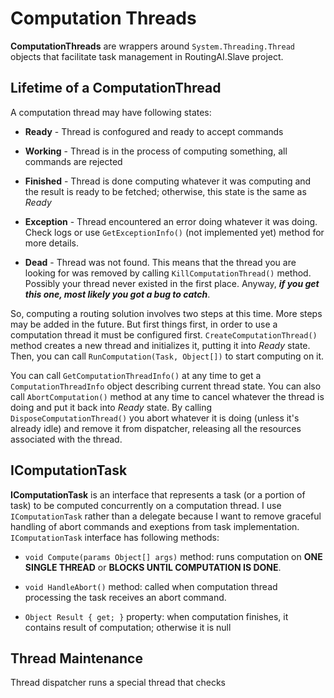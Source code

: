 # Computation Threads #
**ComputationThreads** are wrappers around `System.Threading.Thread` objects that facilitate task management in RoutingAI.Slave project.

## Lifetime of a ComputationThread #

A computation thread may have following states:

- **Ready** - Thread is confogured and ready to accept commands

- **Working** - Thread is in the process of computing something, all commands are rejected

- **Finished** - Thread is done computing whatever it was computing and the result is ready to be fetched; otherwise, this state is the same as *Ready*

- **Exception** - Thread encountered an error doing whatever it was doing. Check logs or use `GetExceptionInfo()` (not implemented yet) method for more details.

- **Dead** - Thread was not found. This means that the thread you are looking for was removed by calling `KillComputationThread()` method. Possibly your thread never existed in the first place. Anyway, ***if you get this one, most likely you got a bug to catch***.

So, computing a routing solution involves two steps at this time. More steps may be added in the future. But first things first, in order to use a computation thread it must be configured first. `CreateComputationThread()` method creates a new thread and initializes it, putting it into *Ready* state. Then, you can call `RunComputation(Task, Object[])` to start computing on it.

You can call `GetComputationThreadInfo()` at any time to get a `ComputationThreadInfo` object describing current thread state. You can also call `AbortComputation()` method at any time to cancel whatever the thread is doing and put it back into *Ready* state. By calling `DisposeComputationThread()` you abort whatever it is doing (unless it's already idle) and remove it from dispatcher, releasing all the resources associated with the thread.

## IComputationTask ##
**IComputationTask** is an interface that represents a task (or a portion of task) to be computed concurrently on a computation thread. I use `IComputationTask` rather than a delegate because I want to remove graceful handling of abort commands and exeptions from task implementation. `IComputationTask` interface has following methods:

- `void Compute(params Object[] args)` method: runs computation on **ONE SINGLE THREAD** or **BLOCKS UNTIL COMPUTATION IS DONE**.

- `void HandleAbort()` method: called when computation thread processing the task receives an abort command.

- `Object Result { get; }` property: when computation finishes, it contains result of computation; otherwise it is null

## Thread Maintenance ##

Thread dispatcher runs a special thread that checks 


